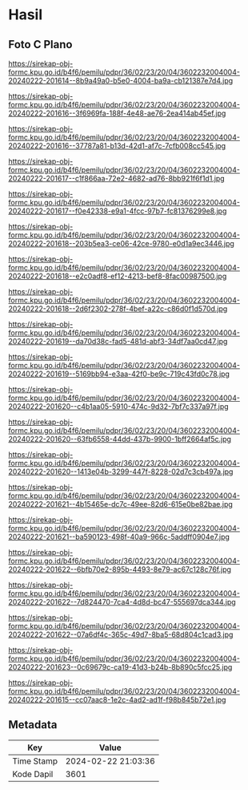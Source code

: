 # Hasil

## Foto C Plano

https://sirekap-obj-formc.kpu.go.id/b4f6/pemilu/pdpr/36/02/23/20/04/3602232004004-20240222-201614--8b9a49a0-b5e0-4004-ba9a-cb121387e7d4.jpg

https://sirekap-obj-formc.kpu.go.id/b4f6/pemilu/pdpr/36/02/23/20/04/3602232004004-20240222-201616--3f6969fa-188f-4e48-ae76-2ea414ab45ef.jpg

https://sirekap-obj-formc.kpu.go.id/b4f6/pemilu/pdpr/36/02/23/20/04/3602232004004-20240222-201616--37787a81-b13d-42d1-af7c-7cfb008cc545.jpg

https://sirekap-obj-formc.kpu.go.id/b4f6/pemilu/pdpr/36/02/23/20/04/3602232004004-20240222-201617--c1f866aa-72e2-4682-ad76-8bb921f6f1d1.jpg

https://sirekap-obj-formc.kpu.go.id/b4f6/pemilu/pdpr/36/02/23/20/04/3602232004004-20240222-201617--f0e42338-e9a1-4fcc-97b7-fc81376299e8.jpg

https://sirekap-obj-formc.kpu.go.id/b4f6/pemilu/pdpr/36/02/23/20/04/3602232004004-20240222-201618--203b5ea3-ce06-42ce-9780-e0d1a9ec3446.jpg

https://sirekap-obj-formc.kpu.go.id/b4f6/pemilu/pdpr/36/02/23/20/04/3602232004004-20240222-201618--e2c0adf8-ef12-4213-bef8-8fac00987500.jpg

https://sirekap-obj-formc.kpu.go.id/b4f6/pemilu/pdpr/36/02/23/20/04/3602232004004-20240222-201618--2d6f2302-278f-4bef-a22c-c86d0f1d570d.jpg

https://sirekap-obj-formc.kpu.go.id/b4f6/pemilu/pdpr/36/02/23/20/04/3602232004004-20240222-201619--da70d38c-fad5-481d-abf3-34df7aa0cd47.jpg

https://sirekap-obj-formc.kpu.go.id/b4f6/pemilu/pdpr/36/02/23/20/04/3602232004004-20240222-201619--5169bb94-e3aa-42f0-be9c-719c43fd0c78.jpg

https://sirekap-obj-formc.kpu.go.id/b4f6/pemilu/pdpr/36/02/23/20/04/3602232004004-20240222-201620--c4b1aa05-5910-474c-9d32-7bf7c337a97f.jpg

https://sirekap-obj-formc.kpu.go.id/b4f6/pemilu/pdpr/36/02/23/20/04/3602232004004-20240222-201620--63fb6558-44dd-437b-9900-1bff2664af5c.jpg

https://sirekap-obj-formc.kpu.go.id/b4f6/pemilu/pdpr/36/02/23/20/04/3602232004004-20240222-201620--1413e04b-3299-447f-8228-02d7c3cb497a.jpg

https://sirekap-obj-formc.kpu.go.id/b4f6/pemilu/pdpr/36/02/23/20/04/3602232004004-20240222-201621--4b15465e-dc7c-49ee-82d6-615e0be82bae.jpg

https://sirekap-obj-formc.kpu.go.id/b4f6/pemilu/pdpr/36/02/23/20/04/3602232004004-20240222-201621--ba590123-498f-40a9-966c-5addff0904e7.jpg

https://sirekap-obj-formc.kpu.go.id/b4f6/pemilu/pdpr/36/02/23/20/04/3602232004004-20240222-201622--6bfb70e2-895b-4493-8e79-ac67c128c76f.jpg

https://sirekap-obj-formc.kpu.go.id/b4f6/pemilu/pdpr/36/02/23/20/04/3602232004004-20240222-201622--7d824470-7ca4-4d8d-bc47-555697dca344.jpg

https://sirekap-obj-formc.kpu.go.id/b4f6/pemilu/pdpr/36/02/23/20/04/3602232004004-20240222-201622--07a6df4c-365c-49d7-8ba5-68d804c1cad3.jpg

https://sirekap-obj-formc.kpu.go.id/b4f6/pemilu/pdpr/36/02/23/20/04/3602232004004-20240222-201623--0c69679c-ca19-41d3-b24b-8b890c5fcc25.jpg

https://sirekap-obj-formc.kpu.go.id/b4f6/pemilu/pdpr/36/02/23/20/04/3602232004004-20240222-201615--cc07aac8-1e2c-4ad2-ad1f-f98b845b72e1.jpg


## Metadata

| Key        | Value               |
| ---------- | ------------------- |
| Time Stamp | 2024-02-22 21:03:36 |
| Kode Dapil | 3601                |



